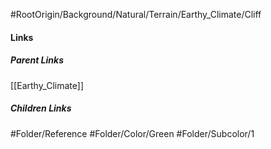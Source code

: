 #RootOrigin/Background/Natural/Terrain/Earthy_Climate/Cliff
#### Links
##### Parent Links
[[Earthy_Climate]]
##### Children Links
#Folder/Reference
#Folder/Color/Green
#Folder/Subcolor/1
